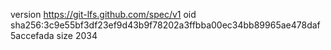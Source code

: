 version https://git-lfs.github.com/spec/v1
oid sha256:3c9e55bf3df23ef9d43b9f78202a3ffbba00ec34bb89965ae478daf5accefada
size 2034
